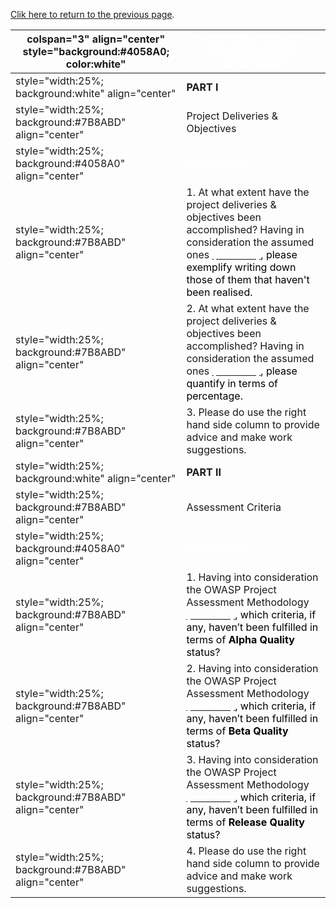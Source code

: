[Clik here to return to the previous
page](OWASP_CRM_Project_-_Assessment_Frame "wikilink").

| colspan="3" align="center" style="background:\#4058A0; color:white" | <font color="white">**OWASP CRM PROJECT - FIRST REVIEWER ASSESSMENT**                                                                                                                                                                                                                                   |
| ------------------------------------------------------------------- | ------------------------------------------------------------------------------------------------------------------------------------------------------------------------------------------------------------------------------------------------------------------------------------------------------- |
| style="width:25%; background:white" align="center"                  | **PART I**                                                                                                                                                                                                                                                                                              |
| style="width:25%; background:\#7B8ABD" align="center"               | Project Deliveries & Objectives                                                                                                                                                                                                                                                                         |
| style="width:25%; background:\#4058A0" align="center"               | <font color="white">**QUESTIONS**                                                                                                                                                                                                                                                                       |
| style="width:25%; background:\#7B8ABD" align="center"               | 1\. At what extent have the project deliveries & objectives been accomplished? Having in consideration the assumed ones [<font color="white">(see here)](:Category:OWASP_CRM_Project_-_Roadmap "wikilink")<font color="black">, please exemplify writing down those of them that haven't been realised. |
| style="width:25%; background:\#7B8ABD" align="center"               | 2\. At what extent have the project deliveries & objectives been accomplished? Having in consideration the assumed ones [<font color="white">(see here)](:Category:OWASP_CRM_Project_-_Roadmap "wikilink")<font color="black">, please quantify in terms of percentage.                                 |
| style="width:25%; background:\#7B8ABD" align="center"               | 3\. Please do use the right hand side column to provide advice and make work suggestions.                                                                                                                                                                                                               |
| style="width:25%; background:white" align="center"                  | **PART II**                                                                                                                                                                                                                                                                                             |
| style="width:25%; background:\#7B8ABD" align="center"               | Assessment Criteria                                                                                                                                                                                                                                                                                     |
| style="width:25%; background:\#4058A0" align="center"               | <font color="white">**QUESTIONS**                                                                                                                                                                                                                                                                       |
| style="width:25%; background:\#7B8ABD" align="center"               | 1\. Having into consideration the OWASP Project Assessment Methodology [<font color="white">(see here)](:Category:OWASP_Project_Assessment#Alpha_Quality_Tool_Criteria "wikilink")<font color="black">, which criteria, if any, haven’t been fulfilled in terms of **Alpha Quality** status?            |
| style="width:25%; background:\#7B8ABD" align="center"               | 2\. Having into consideration the OWASP Project Assessment Methodology [<font color="white">(see here)](:Category:OWASP_Project_Assessment#Beta_Quality_Tool_Criteria "wikilink")<font color="black">, which criteria, if any, haven’t been fulfilled in terms of **Beta Quality** status?              |
| style="width:25%; background:\#7B8ABD" align="center"               | 3\. Having into consideration the OWASP Project Assessment Methodology [<font color="white">(see here)](:Category:OWASP_Project_Assessment#Release_Quality_Tool_Criteria "wikilink")<font color="black">, which criteria, if any, haven’t been fulfilled in terms of **Release Quality** status?        |
| style="width:25%; background:\#7B8ABD" align="center"               | 4\. Please do use the right hand side column to provide advice and make work suggestions.                                                                                                                                                                                                               |
